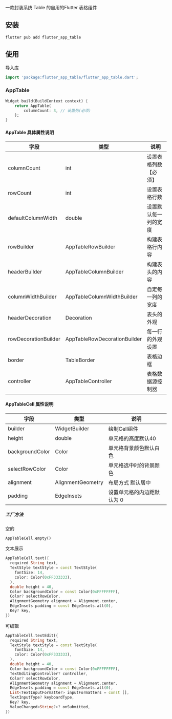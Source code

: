 一款封装系统 Table 的自用的Flutter 表格组件

## 安装

```shell
flutter pub add flutter_app_table
```

## 使用

导入库

```dart
import 'package:flutter_app_table/flutter_app_table.dart';
```

### AppTable

```dart
Widget build(BuildContext context) {
    return AppTable(
        columnCount: 3, // 设置列(必须)
    );
}
```

#### AppTable 具体属性说明

| 字段                 | 类型                         | 说明                 |
| -------------------- | ---------------------------- | -------------------- |
| columnCount          | int                          | 设置表格列数【必须】 |
| rowCount             | int                          | 设置表格行数         |
| defaultColumnWidth   | double                       | 设置默认每一列的宽度 |
| rowBuilder           | AppTableRowBuilder           | 构建表格行内容       |
| headerBuilder        | AppTableColumnBuilder        | 构建表头的内容       |
| columnWidthBuilder   | AppTableColumnWidthBuilder   | 自定每一列的宽度     |
| headerDecoration     | Decoration                   | 表头的外观           |
| rowDecorationBuilder | AppTableRowDecorationBuilder | 每一行的外观设置     |
| border               | TableBorder                  | 表格边框             |
| controller           | AppTableController           | 表格数据源控制器     |

#### AppTableCell 属性说明

| 字段            | 类型              | 说明                       |
| --------------- | ----------------- | -------------------------- |
| builder         | WidgetBuilder     | 绘制Cell组件               |
| height          | double            | 单元格的高度默认40         |
| backgroundColor | Color             | 单元格背景颜色默认白色     |
| selectRowColor  | Color             | 单元格选中时的背景颜色     |
| alignment       | AlignmentGeometry | 布局方式 默认居中          |
| padding         | EdgeInsets        | 设置单元格的内边距默认为 0 |

##### 工厂方法

空的

```dart
AppTableCell.empty()
```

文本展示

```dart
AppTableCell.text({
  required String text,
  TextStyle textStyle = const TextStyle(
    fontSize: 14,
    color: Color(0xFF333333),
  ),
  double height = 40,
  Color backgroundColor = const Color(0xFFFFFFFF),
  Color? selectRowColor,
  AlignmentGeometry alignment = Alignment.center,
  EdgeInsets padding = const EdgeInsets.all(0),
  Key? key,
})
```

可编辑

```dart
AppTableCell.textEdit({
  required String text,
  TextStyle textStyle = const TextStyle(
    fontSize: 14,
    color: Color(0xFF333333),
  ),
  double height = 40,
  Color backgroundColor = const Color(0xFFFFFFFF),
  TextEditingController? controller,
  Color? selectRowColor,
  AlignmentGeometry alignment = Alignment.center,
  EdgeInsets padding = const EdgeInsets.all(0),
  List<TextInputFormatter> inputFormatters = const [],
  TextInputType? keyboardType,
  Key? key,
  ValueChanged<String?>? onSubmitted,
})
```

